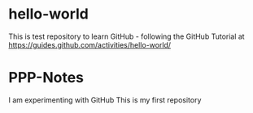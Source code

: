 # hello-world
This is test repository to learn GitHub - following the GitHub Tutorial at https://guides.github.com/activities/hello-world/

# PPP-Notes
I am experimenting with GitHub
This is my first repository
